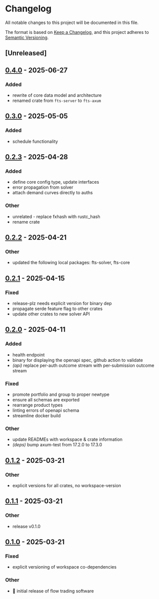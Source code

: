 # Changelog

All notable changes to this project will be documented in this file.

The format is based on [Keep a Changelog](https://keepachangelog.com/en/1.0.0/),
and this project adheres to [Semantic Versioning](https://semver.org/spec/v2.0.0.html).

## [Unreleased]

## [0.4.0](https://github.com/forward-market-design/flow-trading-service/compare/fts-server-v0.3.0...fts-axum-v0.4.0) - 2025-06-27

### Added

- rewrite of core data model and architecture
- renamed crate from `fts-server` to `fts-axum`

## [0.3.0](https://github.com/forward-market-design/flow-trading-service/compare/fts-server-v0.2.3...fts-server-v0.3.0) - 2025-05-05

### Added

- schedule functionality

## [0.2.3](https://github.com/forward-market-design/flow-trading-service/compare/fts-server-v0.2.2...fts-server-v0.2.3) - 2025-04-28

### Added

- define core config type, update interfaces
- error propagation from solver
- attach demand curves directly to auths

### Other

- unrelated - replace fxhash with rustc_hash
- rename crate

## [0.2.2](https://github.com/forward-market-design/flow-trading-service/compare/fts-server-v0.2.1...fts-server-v0.2.2) - 2025-04-21

### Other

- updated the following local packages: fts-solver, fts-core

## [0.2.1](https://github.com/forward-market-design/flow-trading-service/compare/fts-server-v0.2.0...fts-server-v0.2.1) - 2025-04-15

### Fixed

- release-plz needs explicit version for binary dep
- propagate serde feature flag to other crates
- update other crates to new solver API

## [0.2.0](https://github.com/forward-market-design/flow-trading-service/compare/fts-server-v0.1.2...fts-server-v0.2.0) - 2025-04-11

### Added

- health endpoint
- binary for displaying the openapi spec, github action to validate
- _(api)_ replace per-auth outcome stream with per-submission outcome stream

### Fixed

- promote portfolio and group to proper newtype
- ensure all schemas are exported
- rearrange product types
- linting errors of openapi schema
- streamline docker build

### Other

- update READMEs with workspace & crate information
- _(deps)_ bump axum-test from 17.2.0 to 17.3.0

## [0.1.2](https://github.com/forward-market-design/flow-trading-service/compare/fts-server-v0.1.1...fts-server-v0.1.2) - 2025-03-21

### Other

- explicit versions for all crates, no workspace-version

## [0.1.1](https://github.com/forward-market-design/flow-trading-service/compare/fts-server-v0.1.0...fts-server-v0.1.1) - 2025-03-21

### Other

- release v0.1.0

## [0.1.0](https://github.com/forward-market-design/flow-trading-service/releases/tag/fts-server-v0.1.0) - 2025-03-21

### Fixed

- explicit versioning of workspace co-dependencies

### Other

- 🚀 initial release of flow trading software
